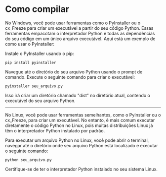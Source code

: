 # Como compilar

No Windows, você pode usar ferramentas como o PyInstaller ou o cx_Freeze para criar um executável a partir do seu código Python. Essas ferramentas empacotam o interpretador Python e todas as dependências do seu código em um único arquivo executável. Aqui está um exemplo de como usar o PyInstaller:

Instale o PyInstaller usando o pip: 
~~~~~~
pip install pyinstaller
~~~~~~
Navegue até o diretório do seu arquivo Python usando o prompt de comando.
Execute o seguinte comando para criar o executável:
~~~~~~
pyinstaller seu_arquivo.py
~~~~~~
Isso irá criar um diretório chamado "dist" no diretório atual, contendo o executável do seu arquivo Python.

_______________________________________________________________________________________________________________________________________________________________________________________________________________________

No Linux, você pode usar ferramentas semelhantes, como o PyInstaller ou o cx_Freeze, para criar um executável. No entanto, é mais comum executar diretamente o código Python no Linux, pois muitas distribuições Linux já têm o interpretador Python instalado por padrão.

Para executar um arquivo Python no Linux, você pode abrir o terminal, navegar até o diretório onde seu arquivo Python está localizado e executar o seguinte comando:
~~~~~~
python seu_arquivo.py
~~~~~~
Certifique-se de ter o interpretador Python instalado no seu sistema Linux.
